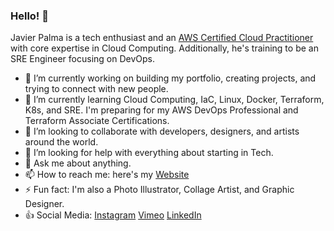 ### Hello! 👋

<!--
**imjavierpalma/imjavierpalma** is a ✨ _special_ ✨ repository because its `README.md` (this file) appears on your GitHub profile.

Here are some ideas to get you started:
-->

Javier Palma is a tech enthusiast and an [AWS Certified Cloud Practitioner](https://www.credly.com/earner/earned/badge/9b9062b3-4426-4394-a8f5-2c4041b9eef6) with core expertise in Cloud Computing. Additionally, he's training to be an SRE Engineer focusing on DevOps.

- 🔭 I’m currently working on building my portfolio, creating projects, and trying to connect with new people.
- 🌱 I’m currently learning Cloud Computing, IaC, Linux, Docker, Terraform, K8s, and SRE. I'm preparing for my AWS DevOps Professional and Terraform Associate Certifications.
- 👯 I’m looking to collaborate with developers, designers, and artists around the world.
- 🤔 I’m looking for help with everything about starting in Tech.
- 💬 Ask me about anything.
- 📫 How to reach me: here's my [Website](https://www.javierpalma.co)
- ⚡ Fun fact: I'm also a Photo Illustrator, Collage Artist, and Graphic Designer.
- :+1: Social Media: [Instagram](https://instagram.com/imjavierpalma)
                    [Vimeo](https://vimeo.com/imjavierpalma)
                    [LinkedIn](https://www.linkedin.com/in/imjavierpalma)
              
